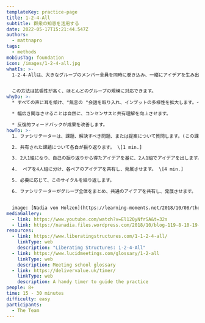 ```yaml
---
templateKey: practice-page
title: 1-2-4-All
subtitle: 群衆の知恵を活用する
date: 2022-05-17T15:21:44.547Z
authors:
  - mattnapro
tags:
  - methods
mobiusTag: foundation
icon: /images/1-2-4-all.jpg
whatIs: >-
  1-2-4-Allは、大きなグループのメンバー全員を同時に巻き込み、一緒にアイデアを生み出す手法です。


  この方法は拡張性が高く、ほとんどのグループの規模に対応できます。
whyDo: >-
  * すべての声に耳を傾け、"無言の "会話を取り入れ、インプットの多様性を拡大します。インプットの多様性 - HiPPO（Highest Paid Person's Opinion）はもう不要です！

  * 幅広き関与させることは自然に、コンセンサスと共有理解を向上させます。

  * 反復的フィードバックが成果を改善します。
howTo: >-
  1. ファシリテーターは、課題、解決すべき問題、または提案について質問します。(この課題を前進させるために、あなたにはどんな機会があると思いますか？あなたならこの状況にどう対処しますか？どのようなアイデアや行動をお勧めしますか？）

  2. 共有された課題について各自が振り返ります。 \[1 min.]

  3. 2人1組になり、自己の振り返りから得たアイデアを基に、2人1組でアイデアを出します。 \[2 min.]

  4.  ペアを4人組に分け、各ペアのアイデアを共有し、発展させます。 \[4 min.]

  5. 必要に応じて、このサイクルを繰り返します。

  6. ファシリテーターがグループ全体をまとめ、共通のアイデアを共有し、発展させます。 \[5 min.]


  image: [Nadia von Holzen](https://learning-moments.net/2018/10/08/the-power-of-the-little-liberating-structure-1-2-4-all/)
mediaGallery:
  - link: https://www.youtube.com/watch?v=El12QyNfrSA&t=32s
  - link: https://nanadia.files.wordpress.com/2018/10/blog-119-8-10-19-ls-1-2-4-all.jpg
resources:
  - link: https://www.liberatingstructures.com/1-1-2-4-all/
    linkType: web
    description: "Liberating Structures: 1-2-4-All"
  - link: https://www.lucidmeetings.com/glossary/1-2-all
    linkType: web
    description: Meeting school glossary
  - link: https://delivervalue.uk/timer/
    linkType: web
    description: A handy timer to guide the practice
people: 8+
time: 15 - 30 minutes
difficulty: easy
participants:
  - The Team
---
```

